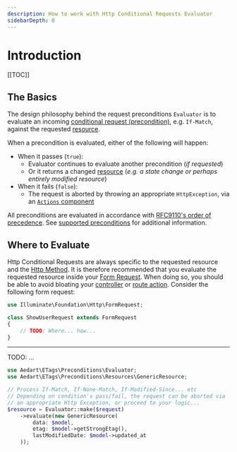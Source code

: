 ```yaml
---
description: How to work with Http Conditional Requests Evaluator
sidebarDepth: 0
---
```


# Introduction

[[TOC]]

## The Basics

The design philosophy behind the request preconditions `Evaluator` is to evaluate an incoming [conditional request (precondition)](https://httpwg.org/specs/rfc9110.html#preconditions), e.g. `If-Match`, against the requested [resource](./resource-context.md).   

When a precondition is evaluated, either of the following will happen:

* When it passes (`true`):
  * Evaluator continues to evaluate another precondition (_if requested_)
  * Or it returns a changed [resource](./resource-context.md) (_e.g. a state change or perhaps entirely modified resource_)
* When it fails (`false`):
  * The request is aborted by throwing an appropriate `HttpException`, via an [`Actions` component](./actions.md)  

All preconditions are evaluated in accordance with [RFC9110's order of precedence](https://httpwg.org/specs/rfc9110.html#precedence).
See [supported preconditions](./preconditions.md#supported-preconditions) for additional information.

## Where to Evaluate

Http Conditional Requests are always specific to the requested resource and the [Http Method](https://developer.mozilla.org/en-US/docs/Web/HTTP/Methods).
It is therefore recommended that you evaluate the requested resource inside your [Form Request](https://laravel.com/docs/9.x/validation#form-request-validation).
When doing so, you should be able to avoid bloating your [controller](https://laravel.com/docs/9.x/controllers#main-content) or [route action](https://laravel.com/docs/9.x/routing#basic-routing).
Consider the following form request:

```php
use Illuminate\Foundation\Http\FormRequest;

class ShowUserRequest extends FormRequest
{
    // TODO: Where... how...
}
```


--- 

TODO: ...

```php
use Aedart\ETags\Preconditions\Evaluator;
use Aedart\ETags\Preconditions\Resources\GenericResource;

// Process If-Match, If-None-Match, If-Modified-Since... etc
// Depending on condition's pass/fail, the request can be aborted via
// an appropriate Http Exception, or proceed to your logic...
$resource = Evaluator::make($request)
    ->evaluate(new GenericResource(
        data: $model,
        etag: $model->getStrongEtag(),
        lastModifiedDate: $model->updated_at
    ));
```